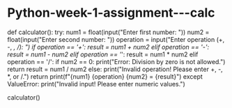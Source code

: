 # Python-week-1-assignment---calc

def calculator():
    try:
        num1 = float(input("Enter first number: "))
        num2 = float(input("Enter second number: "))
        operation = input("Enter operation (+, -, *, /): ")
        if operation == '+':
            result = num1 + num2
        elif operation == '-':
            result = num1 - num2
        elif operation == '*':
            result = num1 * num2
        elif operation == '/':
            if num2 == 0:
                print("Error: Division by zero is not allowed.")
                return
            result = num1 / num2
        else:
            print("Invalid operation! Please enter +, -, *, or /.")
            return
        print(f"{num1} {operation} {num2} = {result}")
        except ValueError:
        print("Invalid input! Please enter numeric values.")

calculator()
